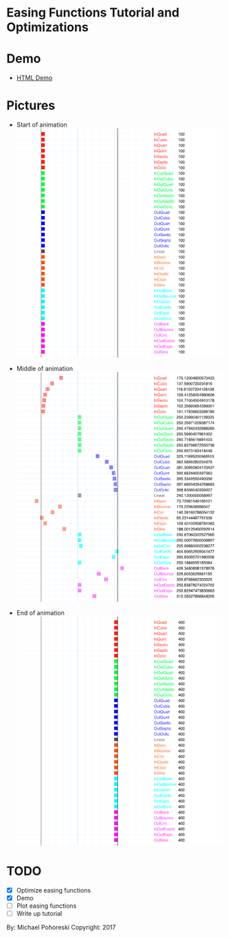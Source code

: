 # Easing Functions Tutorial and Optimizations

# Demo

* [HTML Demo](htmlpreview.github.io/?https://github.com/Michaelangel007/easing_optimizations/demo.html)

# Pictures

* Start of animation
![Begin](pics/begin.png)

* Middle of animation
![Middle](pics/middle.png)

* End of animation
![End](pics/end.png)

# TODO

* [x] Optimize easing functions
* [x] Demo
* [ ] Plot easing functions
* [ ] Write up tutorial

By: Michael Pohoreski
Copyright: 2017

